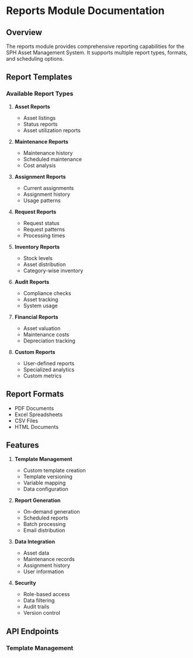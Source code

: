 # Reports Module Documentation

## Overview
The reports module provides comprehensive reporting capabilities for the SPH Asset Management System. It supports multiple report types, formats, and scheduling options.

## Report Templates

### Available Report Types
1. **Asset Reports**
   - Asset listings
   - Status reports
   - Asset utilization reports

2. **Maintenance Reports**
   - Maintenance history
   - Scheduled maintenance
   - Cost analysis

3. **Assignment Reports**
   - Current assignments
   - Assignment history
   - Usage patterns

4. **Request Reports**
   - Request status
   - Request patterns
   - Processing times

5. **Inventory Reports**
   - Stock levels
   - Asset distribution
   - Category-wise inventory

6. **Audit Reports**
   - Compliance checks
   - Asset tracking
   - System usage

7. **Financial Reports**
   - Asset valuation
   - Maintenance costs
   - Depreciation tracking

8. **Custom Reports**
   - User-defined reports
   - Specialized analytics
   - Custom metrics

## Report Formats
- PDF Documents
- Excel Spreadsheets
- CSV Files
- HTML Documents

## Features
1. **Template Management**
   - Custom template creation
   - Template versioning
   - Variable mapping
   - Data configuration

2. **Report Generation**
   - On-demand generation
   - Scheduled reports
   - Batch processing
   - Email distribution

3. **Data Integration**
   - Asset data
   - Maintenance records
   - Assignment history
   - User information

4. **Security**
   - Role-based access
   - Data filtering
   - Audit trails
   - Version control

## API Endpoints

### Template Management 